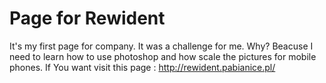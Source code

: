 # Page for Rewident
It's my first page for company. It was a challenge for me. Why? Beacuse I need to learn how to use photoshop and how scale the pictures for mobile phones.
If You want visit this page : http://rewident.pabianice.pl/
